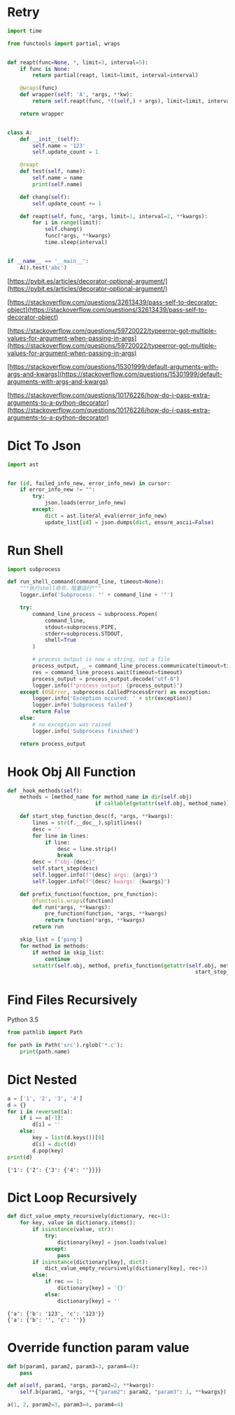 # Retry

```python
import time

from functools import partial, wraps


def reapt(func=None, *, limit=3, interval=5):
    if func is None:
        return partial(reapt, limit=limit, interval=interval)

    @wraps(func)
    def wrapper(self: 'A', *args, **kw):
        return self.reapt(func, *((self,) + args), limit=limit, interval=interval, **kw)

    return wrapper


class A:
    def __init__(self):
        self.name = '123'
        self.update_count = 1

    @reapt
    def test(self, name):
        self.name = name
        print(self.name)

    def chang(self):
        self.update_count += 1

    def reapt(self, func, *args, limit=1, interval=2, **kwargs):
        for i in range(limit):
            self.chang()
            func(*args, **kwargs)
            time.sleep(interval)


if __name__ == '__main__':
    A().test('abc')
```
[https://pybit.es/articles/decorator-optional-argument/](https://pybit.es/articles/decorator-optional-argument/)

[https://stackoverflow.com/questions/32613439/pass-self-to-decorator-object](https://stackoverflow.com/questions/32613439/pass-self-to-decorator-object)

[https://stackoverflow.com/questions/59720022/typeerror-got-multiple-values-for-argument-when-passing-in-args](https://stackoverflow.com/questions/59720022/typeerror-got-multiple-values-for-argument-when-passing-in-args)

[https://stackoverflow.com/questions/15301999/default-arguments-with-args-and-kwargs](https://stackoverflow.com/questions/15301999/default-arguments-with-args-and-kwargs)

[https://stackoverflow.com/questions/10176226/how-do-i-pass-extra-arguments-to-a-python-decorator](https://stackoverflow.com/questions/10176226/how-do-i-pass-extra-arguments-to-a-python-decorator)

# Dict To Json

```python
import ast


for (id, failed_info_new, error_info_new) in cursor:
    if error_info_new != "":
        try:
            json.loads(error_info_new)
        except:
            dict = ast.literal_eval(error_info_new)
            update_list[id] = json.dumps(dict, ensure_ascii=False)
```

# Run Shell

```python
import subprocess

def run_shell_command(command_line, timeout=None):
    """执行shell命令，阻塞运行"""
    logger.info('Subprocess: "' + command_line + '"')

    try:
        command_line_process = subprocess.Popen(
            command_line,
            stdout=subprocess.PIPE,
            stderr=subprocess.STDOUT,
            shell=True
        )

        # process_output is now a string, not a file
        process_output, _ = command_line_process.communicate(timeout=timeout)
        res = command_line_process.wait(timeout=timeout)
        process_output = process_output.decode("utf-8")
        logger.info(f"process_output: {process_output}")
    except (OSError, subprocess.CalledProcessError) as exception:
        logger.info('Exception occured: ' + str(exception))
        logger.info('Subprocess failed')
        return False
    else:
        # no exception was raised
        logger.info('Subprocess finished')

    return process_output
```

# Hook Obj All Function

```python
def _hook_methods(self):
    methods = [method_name for method_name in dir(self.obj)
                            if callable(getattr(self.obj, method_name)) and not method_name.startswith('_')]

    def start_step_function_desc(f, *args, **kwargs):
        lines = str(f.__doc__).splitlines()
        desc = ''
        for line in lines:
            if line:
                desc = line.strip()
                break
        desc = f"obj-{desc}"
        self.start_step(desc)
        self.logger.info(f"{desc} args: {args}")
        self.logger.info(f"{desc} kwargs: {kwargs}")

    def prefix_function(function, pre_function):
        @functools.wraps(function)
        def run(*args, **kwargs):
            pre_function(function, *args, **kwargs)
            return function(*args, **kwargs)
        return run

    skip_list = ['ping']
    for method in methods:
        if method in skip_list:
            continue
        setattr(self.obj, method, prefix_function(getattr(self.obj, method),
                                                            start_step_function_desc))
```

# Find Files Recursively

Python 3.5

```python
from pathlib import Path

for path in Path('src').rglob('*.c'):
    print(path.name)
```

# Dict Nested

```python
a = ['1', '2', '3', '4']
d = {}
for i in reversed(a):
    if i == a[-1]:
        d[i] = ''
    else:
        key = list(d.keys())[0]
        d[i] = dict(d)
        d.pop(key)
print(d)
```

```
{'1': {'2': {'3': {'4': ''}}}}
```

# Dict Loop Recursively

```python
def dict_value_empty_recursively(dictionary, rec=1):
    for key, value in dictionary.items():
        if isinstance(value, str):
            try:
                dictionary[key] = json.loads(value)
            except:
                pass
        if isinstance(dictionary[key], dict):
            dict_value_empty_recursively(dictionary[key], rec+1)
        else:
            if rec == 1:
                dictionary[key] = '{}'
            else:
                dictionary[key] = ''
```

```
{'a': {'b': '123', 'c': '123'}}
{'a': {'b': '', 'c': ''}}
```

# Override function param value

```python
def b(param1, param2, param3=3, param4=4):
    pass

def a(self, param1, *args, param2=2, **kwargs):
    self.b(param1, *args, **{"param2": param2, "param3": 1, **kwargs})

a(1, 2, param2=3, param3=4, param4=4)
```